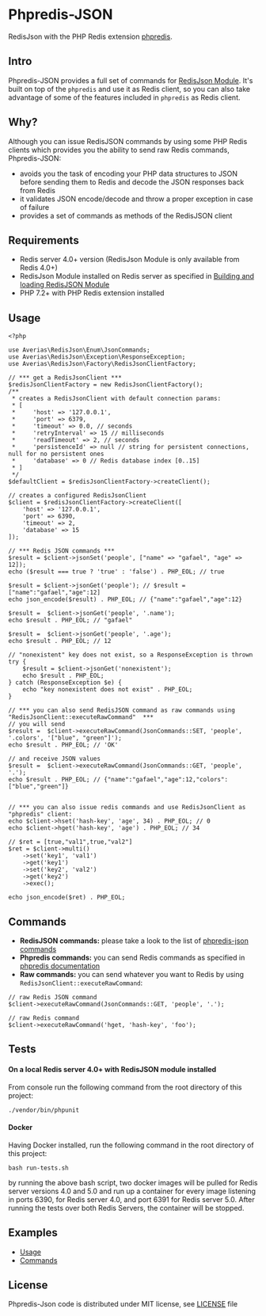 # Phpredis-JSON
RedisJson with the PHP Redis extension [phpredis](https://github.com/phpredis/phpredis).

## Intro
Phpredis-JSON provides a full set of commands for [RedisJson Module](https://oss.redislabs.com/redisjson/). 
It's built on top of the `phpredis` and use it as Redis client, 
so you can also take advantage of some of the features included in `phpredis` as Redis client.

## Why?
Although you can issue RedisJSON commands by using some PHP Redis clients which provides you the ability to send 
raw Redis commands, Phpredis-JSON:
- avoids you the task of encoding your PHP data structures to JSON before sending them to Redis 
and decode the JSON responses back from Redis
- it validates JSON encode/decode and throw a proper exception in case of failure
- provides a set of commands as methods of the RedisJSON client  

## Requirements
- Redis server 4.0+ version (RedisJson Module is only available from Redis 4.0+)
- RedisJson Module installed on Redis server as specified in [Building and loading RedisJSON Module](https://oss.redislabs.com/redisjson/#building-and-loading-the-module)
- PHP 7.2+ with PHP Redis extension installed

## Usage
```
<?php

use Averias\RedisJson\Enum\JsonCommands;
use Averias\RedisJson\Exception\ResponseException;
use Averias\RedisJson\Factory\RedisJsonClientFactory;

// *** get a RedisJsonClient ***
$redisJsonClientFactory = new RedisJsonClientFactory();
/**
 * creates a RedisJsonClient with default connection params:
 * [
 *     'host' => '127.0.0.1',
 *     'port' => 6379,
 *     'timeout' => 0.0, // seconds
 *     'retryInterval' => 15 // milliseconds
 *     'readTimeout' => 2, // seconds
 *     'persistenceId' => null // string for persistent connections, null for no persistent ones
 *     'database' => 0 // Redis database index [0..15]
 * ]
 */
$defaultClient = $redisJsonClientFactory->createClient();

// creates a configured RedisJsonClient
$client = $redisJsonClientFactory->createClient([
    'host' => '127.0.0.1',
    'port' => 6390,
    'timeout' => 2,
    'database' => 15
]);

// *** Redis JSON commands ***
$result = $client->jsonSet('people', ["name" => "gafael", "age" => 12]);
echo ($result === true ? 'true' : 'false') . PHP_EOL; // true

$result = $client->jsonGet('people'); // $result = ["name":"gafael","age":12]
echo json_encode($result) . PHP_EOL; // {"name":"gafael","age":12}

$result =  $client->jsonGet('people', '.name');
echo $result . PHP_EOL; // "gafael"

$result =  $client->jsonGet('people', '.age');
echo $result . PHP_EOL; // 12

// "nonexistent" key does not exist, so a ResponseException is thrown
try {
    $result = $client->jsonGet('nonexistent');
    echo $result . PHP_EOL;
} catch (ResponseException $e) {
    echo "key nonexistent does not exist" . PHP_EOL;
}

// *** you can also send RedisJSON command as raw commands using "RedisJsonClient::executeRawCommand"  ***
// you will send
$result =  $client->executeRawCommand(JsonCommands::SET, 'people', '.colors', '["blue", "green"]');
echo $result . PHP_EOL; // 'OK'

// and receive JSON values
$result =  $client->executeRawCommand(JsonCommands::GET, 'people', '.');
echo $result . PHP_EOL; // {"name":"gafael","age":12,"colors":["blue","green"]}


// *** you can also issue redis commands and use RedisJsonClient as "phpredis" client:
echo $client->hset('hash-key', 'age', 34) . PHP_EOL; // 0
echo $client->hget('hash-key', 'age') . PHP_EOL; // 34

// $ret = [true,"val1",true,"val2"]
$ret = $client->multi()
    ->set('key1', 'val1')
    ->get('key1')
    ->set('key2', 'val2')
    ->get('key2')
    ->exec();

echo json_encode($ret) . PHP_EOL;

```

## Commands
- **RedisJSON commands:** please take a look to the list of [phpredis-json commands](https://github.com/averias/phpredis-json/blob/master/docs/JSON-COMMANDS.md)
- **Phpredis commands:** you can send Redis commands as specified in [phpredis documentation](https://github.com/phpredis/phpredis#table-of-contents)
- **Raw commands:** you can send whatever you want to Redis by using `RedisJsonClient::executeRawCommand`:
```
// raw Redis JSON command
$client->executeRawCommand(JsonCommands::GET, 'people', '.');

// raw Redis command
$client->executeRawCommand('hget, 'hash-key', 'foo');
``` 

## Tests
#### On a local Redis server 4.0+ with RedisJSON module installed
From console run the following command from the root directory of this project:

`./vendor/bin/phpunit `

#### Docker
Having Docker installed, run the following command in the root directory of this project:

`bash run-tests.sh`

by running the above bash script, two docker images will be pulled for Redis server versions 4.0 and 5.0 and run up
a container for every image listening in ports 6390, for Redis server 4.0, and port 6391 for Redis server 5.0. After
running the tests over both Redis Servers, the container will be stopped.

## Examples
- [Usage](https://github.com/averias/phpredis-json/blob/master/examples/usage.php)
- [Commands](https://github.com/averias/phpredis-json/blob/master/examples/commands.php)

## License
Phpredis-Json code is distributed under MIT license, see [LICENSE](https://github.com/averias/phpredis-json/blob/master/LICENSE) 
file
